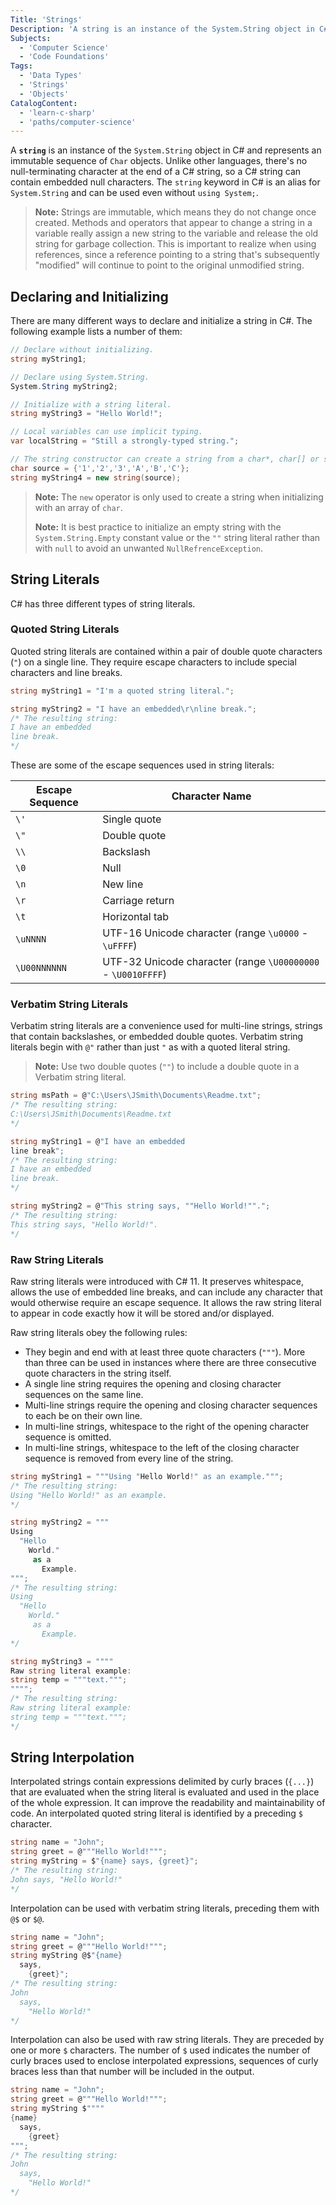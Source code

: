 ```yaml
---
Title: 'Strings'
Description: 'A string is an instance of the System.String object in C# and represents an immutable sequence of Char objects.'
Subjects:
  - 'Computer Science'
  - 'Code Foundations'
Tags:
  - 'Data Types'
  - 'Strings'
  - 'Objects'
CatalogContent:
  - 'learn-c-sharp'
  - 'paths/computer-science'
---
```


A **`string`** is an instance of the `System.String` object in C# and represents an immutable sequence of `Char` objects. Unlike other languages, there's no null-terminating character at the end of a C# string, so a C# string can contain embedded null characters. The `string` keyword in C# is an alias for `System.String` and can be used even without `using System;`.

> **Note:** Strings are immutable, which means they do not change once created. Methods and operators that appear to change a string in a variable really assign a new string to the variable and release the old string for garbage collection. This is important to realize when using references, since a reference pointing to a string that's subsequently "modified" will continue to point to the original unmodified string.

## Declaring and Initializing

There are many different ways to declare and initialize a string in C#. The following example lists a number of them:

```cs
// Declare without initializing.
string myString1;

// Declare using System.String.
System.String myString2;

// Initialize with a string literal.
string myString3 = "Hello World!";

// Local variables can use implicit typing.
var localString = "Still a strongly-typed string.";

// The string constructor can create a string from a char*, char[] or sbyte*.
char source = {'1','2','3','A','B','C'};
string myString4 = new string(source);
```

> **Note:** The `new` operator is only used to create a string when initializing with an array of `char`.
>
> **Note:** It is best practice to initialize an empty string with the `System.String.Empty` constant value or the `""` string literal rather than with `null` to avoid an unwanted `NullRefrenceException`.

## String Literals

C# has three different types of string literals.

### Quoted String Literals

Quoted string literals are contained within a pair of double quote characters (`"`) on a single line. They require escape characters to include special characters and line breaks.

```cs
string myString1 = "I'm a quoted string literal.";

string myString2 = "I have an embedded\r\nline break.";
/* The resulting string:
I have an embedded
line break.
*/
```

These are some of the escape sequences used in string literals:

| Escape Sequence | Character Name                                               |
| --------------- | ------------------------------------------------------------ |
| `\'`            | Single quote                                                 |
| `\"`            | Double quote                                                 |
| `\\`            | Backslash                                                    |
| `\0`            | Null                                                         |
| `\n`            | New line                                                     |
| `\r`            | Carriage return                                              |
| `\t`            | Horizontal tab                                               |
| `\uNNNN`        | UTF-16 Unicode character (range `\u0000` - `\uFFFF`)         |
| `\U00NNNNNN`    | UTF-32 Unicode character (range `\U00000000` - `\U0010FFFF`) |

### Verbatim String Literals

Verbatim string literals are a convenience used for multi-line strings, strings that contain backslashes, or embedded double quotes. Verbatim string literals begin with `@"` rather than just `"` as with a quoted literal string.

> **Note:** Use two double quotes (`""`) to include a double quote in a Verbatim string literal.

```cs
string msPath = @"C:\Users\JSmith\Documents\Readme.txt";
/* The resulting string:
C:\Users\JSmith\Documents\Readme.txt
*/

string myString1 = @"I have an embedded
line break";
/* The resulting string:
I have an embedded
line break.
*/

string myString2 = @"This string says, ""Hello World!"".";
/* The resulting string:
This string says, "Hello World!".
*/
```

### Raw String Literals

Raw string literals were introduced with C# 11. It preserves whitespace, allows the use of embedded line breaks, and can include any character that would otherwise require an escape sequence. It allows the raw string literal to appear in code exactly how it will be stored and/or displayed.

Raw string literals obey the following rules:

- They begin and end with at least three quote characters (`"""`). More than three can be used in instances where there are three consecutive quote characters in the string itself.
- A single line string requires the opening and closing character sequences on the same line.
- Multi-line strings require the opening and closing character sequences to each be on their own line.
- In multi-line strings, whitespace to the right of the opening character sequence is omitted.
- In multi-line strings, whitespace to the left of the closing character sequence is removed from every line of the string.

```cs
string myString1 = """Using "Hello World!" as an example.""";
/* The resulting string:
Using "Hello World!" as an example.
*/

string myString2 = """
Using
  "Hello
    World."
     as a
       Example.
""";
/* The resulting string:
Using
  "Hello
    World."
     as a
       Example.
*/

string myString3 = """"
Raw string literal example:
string temp = """text.""";
"""";
/* The resulting string:
Raw string literal example:
string temp = """text.""";
*/

```

## String Interpolation

Interpolated strings contain expressions delimited by curly braces (`{...}`) that are evaluated when the string literal is evaluated and used in the place of the whole expression. It can improve the readability and maintainability of code. An interpolated quoted string literal is identified by a preceding `$` character.

```cs
string name = "John";
string greet = @"""Hello World!""";
string myString = $"{name} says, {greet}";
/* The resulting string:
John says, "Hello World!"
*/
```

Interpolation can be used with verbatim string literals, preceding them with `@$` or `$@`.

```cs
string name = "John";
string greet = @"""Hello World!""";
string myString @$"{name}
  says,
    {greet}";
/* The resulting string:
John
  says,
    "Hello World!"
*/
```

Interpolation can also be used with raw string literals. They are preceded by one or more `$` characters. The number of `$` used indicates the number of curly braces used to enclose interpolated expressions, sequences of curly braces less than that number will be included in the output.

```cs
string name = "John";
string greet = @"""Hello World!""";
string myString $""""
{name}
  says,
    {greet}
""";
/* The resulting string:
John
  says,
    "Hello World!"
*/
```

